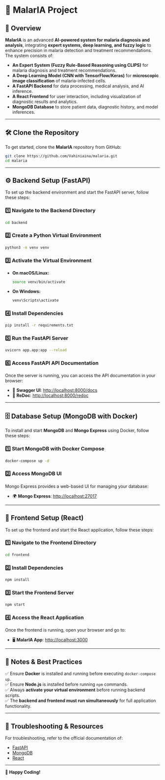 # 🦠 MalarIA Project  

## 🚀 Overview  

**MalarIA** is an advanced **AI-powered system for malaria diagnosis and analysis**, integrating **expert systems, deep learning, and fuzzy logic** to enhance precision in malaria detection and treatment recommendations. The system consists of:  

- **An Expert System (Fuzzy Rule-Based Reasoning using CLIPS)** for malaria diagnosis and treatment recommendations.  
- **A Deep Learning Model (CNN with TensorFlow/Keras)** for **microscopic image classification** of malaria-infected cells.  
- **A FastAPI Backend** for data processing, medical analysis, and AI inference.  
- **A React Frontend** for user interaction, including visualization of diagnostic results and analytics.  
- **MongoDB Database** to store patient data, diagnostic history, and model inferences.

---

## 🛠️ Clone the Repository

To get started, clone the **MalarIA** repository from GitHub:

```bash
git clone https://github.com/Vahiniaina/malaria.git
cd malaria
```

---

## ⚙️ Backend Setup (FastAPI)

To set up the backend environment and start the FastAPI server, follow these steps:

### 1️⃣ **Navigate to the Backend Directory**
```bash
cd backend
```

### 2️⃣ **Create a Python Virtual Environment**
```bash
python3 -m venv venv
```

### 3️⃣ **Activate the Virtual Environment**
- **On macOS/Linux:**
  ```bash
  source venv/bin/activate
  ```
- **On Windows:**
  ```bash
  venv\Scripts\activate
  ```

### 4️⃣ **Install Dependencies**
```bash
pip install -r requirements.txt
```

### 5️⃣ **Run the FastAPI Server**
```bash
uvicorn app.app:app --reload
```

### 6️⃣ **Access FastAPI API Documentation**
Once the server is running, you can access the API documentation in your browser:

- 📜 **Swagger UI**: [http://localhost:8000/docs](http://localhost:8000/docs)
- 📄 **ReDoc**: [http://localhost:8000/redoc](http://localhost:8000/redoc)

---

## 🗄️ Database Setup (MongoDB with Docker)

To install and start **MongoDB** and **Mongo Express** using Docker, follow these steps:

### 1️⃣ **Start MongoDB with Docker Compose**
```bash
docker-compose up -d
```

### 2️⃣ **Access MongoDB UI**
Mongo Express provides a web-based UI for managing your database:
- 🌍 **Mongo Express**: [http://localhost:27017](http://localhost:27017)

---

## 🎨 Frontend Setup (React)

To set up the frontend and start the React application, follow these steps:

### 1️⃣ **Navigate to the Frontend Directory**
```bash
cd frontend
```

### 2️⃣ **Install Dependencies**
```bash
npm install
```

### 3️⃣ **Start the Frontend Server**
```bash
npm start
```

### 4️⃣ **Access the React Application**
Once the frontend is running, open your browser and go to:
- 🖥️ **MalarIA App**: [http://localhost:3000](http://localhost:3000)

---

## 📝 Notes & Best Practices
✅ Ensure **Docker** is installed and running before executing `docker-compose up`.  
✅ Ensure **Node.js** is installed before running `npm` commands.  
✅ Always **activate your virtual environment** before running backend scripts.  
✅ The **backend and frontend must run simultaneously** for full application functionality.  

---

## 🔧 Troubleshooting & Resources  
For troubleshooting, refer to the official documentation of:  
- [FastAPI](https://fastapi.tiangolo.com/)  
- [MongoDB](https://www.mongodb.com/)  
- [React](https://reactjs.org/)  

---

🚀 **Happy Coding!**
